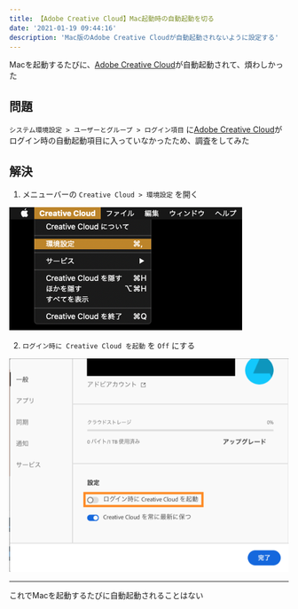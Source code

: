 ```yaml
---
title: 【Adobe Creative Cloud】Mac起動時の自動起動を切る
date: '2021-01-19 09:44:16'
description: 'Mac版のAdobe Creative Cloudが自動起動されないように設定する'
---
```


Macを起動するたびに、[Adobe Creative Cloud](https://www.adobe.com/jp/creativecloud.html)が自動起動されて、煩わしかった

## 問題

`システム環境設定 > ユーザーとグループ > ログイン項目` に[Adobe Creative Cloud](https://www.adobe.com/jp/creativecloud.html)がログイン時の自動起動項目に入っていなかったため、調査をしてみた


## 解決

1. メニューバーの `Creative Cloud > 環境設定` を開く

![Adobe Creative Cloud 環境設定](./adobe-creative-cloud-preference.png)

2. `ログイン時に Creative Cloud を起動` を `Off` にする 

![自動起動を切る](./autolaunch-off.png)

---

これでMacを起動するたびに自動起動されることはない
